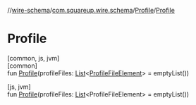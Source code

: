 //[wire-schema](../../../index.md)/[com.squareup.wire.schema](../index.md)/[Profile](index.md)/[Profile](-profile.md)

# Profile

[common, js, jvm]\
[common]\
fun [Profile](-profile.md)(profileFiles: [List](https://kotlinlang.org/api/latest/jvm/stdlib/kotlin.collections/-list/index.html)&lt;[ProfileFileElement](../../com.squareup.wire.schema.internal/-profile-file-element/index.md)&gt; = emptyList())

[js, jvm]\
fun [Profile](-profile.md)(profileFiles: [List](https://kotlinlang.org/api/latest/jvm/stdlib/kotlin.collections/-list/index.html)&lt;ProfileFileElement&gt; = emptyList())
